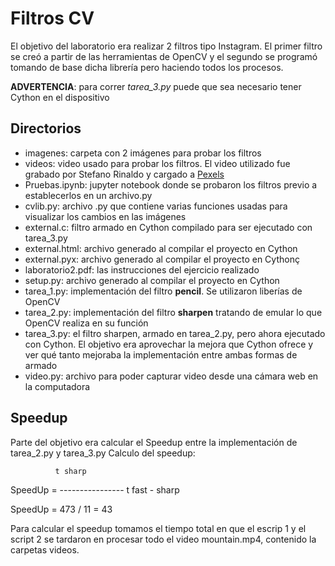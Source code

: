 # Filtros CV
El objetivo del laboratorio era realizar 2 filtros tipo Instagram. El primer filtro se creó a partir de las herramientas de OpenCV y el segundo se programó tomando de base dicha librería pero haciendo todos los procesos.

**ADVERTENCIA**: para correr *tarea_3.py* puede que sea necesario tener Cython en el dispositivo

## Directorios
* imagenes: carpeta con 2 imágenes para probar los filtros
* videos: video usado para probar los filtros. El video utilizado fue grabado por Stefano Rinaldo y cargado a [Pexels](https://www.pexels.com/es-es/video/imagenes-de-drones-de-la-cima-de-la-montana-2871916/)
* Pruebas.ipynb: jupyter notebook donde se probaron los filtros previo a establecerlos en un archivo.py
* cvlib.py: archivo .py que contiene varias funciones usadas para visualizar los cambios en las imágenes
* external.c: filtro armado en Cython compilado para ser ejecutado con tarea_3.py
* external.html: archivo generado al compilar el proyecto en Cython
* external.pyx: archivo generado al compilar el proyecto en Cythonç
* laboratorio2.pdf: las instrucciones del ejercicio realizado
* setup.py: archivo generado al compilar el proyecto en Cython
* tarea_1.py: implementación del filtro **pencil**. Se utilizaron liberías de OpenCV
* tarea_2.py: implementación del filtro **sharpen** tratando de emular lo que OpenCV realiza en su función
* tarea_3.py: el filtro sharpen, armado en tarea_2.py, pero ahora ejecutado con Cython. El objetivo era aprovechar la mejora que Cython ofrece y ver qué tanto mejoraba la implementación entre ambas formas de armado
* video.py: archivo para poder capturar video desde una cámara web en la computadora

## Speedup
Parte del objetivo era calcular el Speedup entre la implementación de tarea_2.py y tarea_3.py
Calculo del speedup:

              t sharp
SpeedUp = ----------------
            t fast - sharp

SpeedUp = 473 / 11
        = 43 

Para calcular el speedup tomamos el tiempo total en que el escrip 1 y el script 2 se tardaron en procesar todo el video 
mountain.mp4, contenido la carpetas videos.
